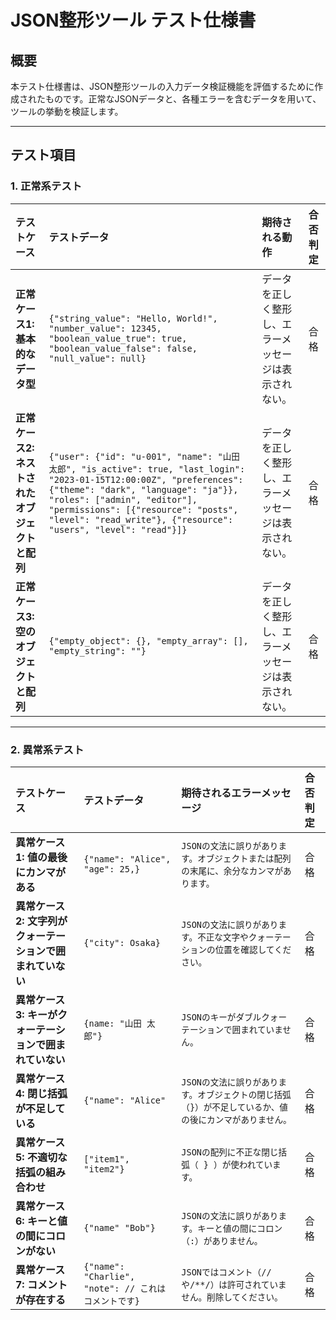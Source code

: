 # JSON整形ツール テスト仕様書

## 概要

本テスト仕様書は、JSON整形ツールの入力データ検証機能を評価するために作成されたものです。正常なJSONデータと、各種エラーを含むデータを用いて、ツールの挙動を検証します。

-----

## テスト項目

### 1. 正常系テスト

| テストケース | テストデータ | 期待される動作 | 合否判定 |
| :--- | :--- | :--- | :--- |
| **正常ケース1: 基本的なデータ型** | `{"string_value": "Hello, World!", "number_value": 12345, "boolean_value_true": true, "boolean_value_false": false, "null_value": null}` | データを正しく整形し、エラーメッセージは表示されない。 | 合格 |
| **正常ケース2: ネストされたオブジェクトと配列** | `{"user": {"id": "u-001", "name": "山田 太郎", "is_active": true, "last_login": "2023-01-15T12:00:00Z", "preferences": {"theme": "dark", "language": "ja"}}, "roles": ["admin", "editor"], "permissions": [{"resource": "posts", "level": "read_write"}, {"resource": "users", "level": "read"}]}` | データを正しく整形し、エラーメッセージは表示されない。 | 合格 |
| **正常ケース3: 空のオブジェクトと配列** | `{"empty_object": {}, "empty_array": [], "empty_string": ""}` | データを正しく整形し、エラーメッセージは表示されない。 | 合格 |

---

### 2. 異常系テスト

| テストケース | テストデータ | 期待されるエラーメッセージ | 合否判定 |
| :--- | :--- | :--- | :--- |
| **異常ケース1: 値の最後にカンマがある** | `{"name": "Alice", "age": 25,}` | `JSONの文法に誤りがあります。オブジェクトまたは配列の末尾に、余分なカンマがあります。` | 合格 |
| **異常ケース2: 文字列がクォーテーションで囲まれていない** | `{"city": Osaka}` | `JSONの文法に誤りがあります。不正な文字やクォーテーションの位置を確認してください。` | 合格 |
| **異常ケース3: キーがクォーテーションで囲まれていない** | `{name: "山田 太郎"}` | `JSONのキーがダブルクォーテーションで囲まれていません。` | 合格 |
| **異常ケース4: 閉じ括弧が不足している** | `{"name": "Alice"` | `JSONの文法に誤りがあります。オブジェクトの閉じ括弧（}）が不足しているか、値の後にカンマがありません。` | 合格 |
| **異常ケース5: 不適切な括弧の組み合わせ** | `["item1", "item2"}` | `JSONの配列に不正な閉じ括弧（ } ）が使われています。` | 合格 |
| **異常ケース6: キーと値の間にコロンがない** | `{"name" "Bob"}` | `JSONの文法に誤りがあります。キーと値の間にコロン（:）がありません。` | 合格 |
| **異常ケース7: コメントが存在する** | `{"name": "Charlie", "note": // これはコメントです}` | `JSONではコメント（//や/**/）は許可されていません。削除してください。` | 合格 |